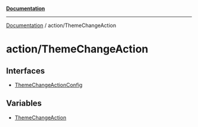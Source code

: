 [**Documentation**](../../index.md)

***

[Documentation](../../index.md) / action/ThemeChangeAction

# action/ThemeChangeAction

## Interfaces

- [ThemeChangeActionConfig](interfaces/ThemeChangeActionConfig.md)

## Variables

- [ThemeChangeAction](variables/ThemeChangeAction.md)
